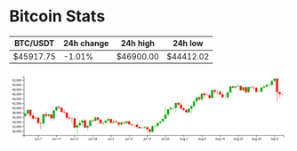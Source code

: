 # Bitcoin Stats

BTC/USDT|24h change|24h high|24h low|
|---|---|---|---|
|$45917.75|-1.01%|$46900.00|$44412.02|

<img src="./chart.svg">
